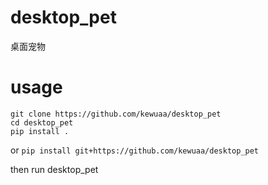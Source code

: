 # desktop_pet
桌面宠物

# usage

```
git clone https://github.com/kewuaa/desktop_pet
cd desktop_pet
pip install .
```

or `pip install git+https://github.com/kewuaa/desktop_pet`

then run desktop_pet

